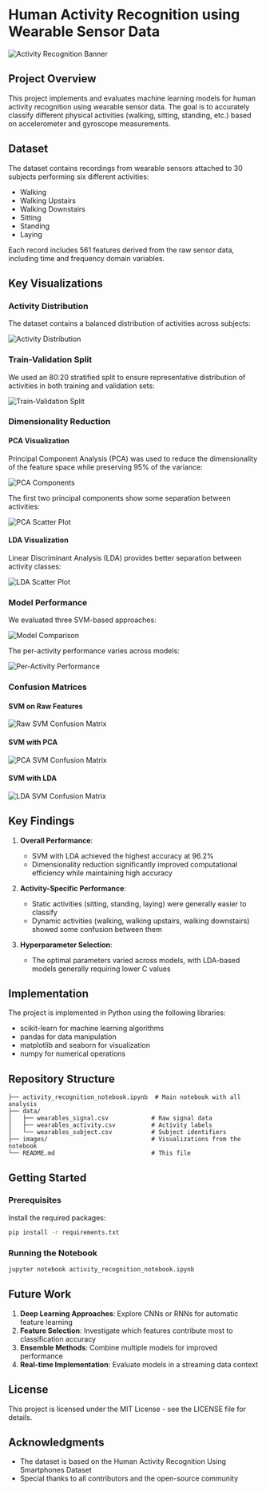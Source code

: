 # Human Activity Recognition using Wearable Sensor Data

![Activity Recognition Banner](images/activity_banner.png)

## Project Overview

This project implements and evaluates machine learning models for human activity recognition using wearable sensor data. The goal is to accurately classify different physical activities (walking, sitting, standing, etc.) based on accelerometer and gyroscope measurements.

## Dataset

The dataset contains recordings from wearable sensors attached to 30 subjects performing six different activities:
- Walking
- Walking Upstairs
- Walking Downstairs
- Sitting
- Standing
- Laying

Each record includes 561 features derived from the raw sensor data, including time and frequency domain variables.

## Key Visualizations

### Activity Distribution

The dataset contains a balanced distribution of activities across subjects:

![Activity Distribution](images/activity_distribution.png)

### Train-Validation Split

We used an 80:20 stratified split to ensure representative distribution of activities in both training and validation sets:

![Train-Validation Split](images/train_val_distribution.png)

### Dimensionality Reduction

#### PCA Visualization

Principal Component Analysis (PCA) was used to reduce the dimensionality of the feature space while preserving 95% of the variance:

![PCA Components](images/pca_variance.png)

The first two principal components show some separation between activities:

![PCA Scatter Plot](images/pca_scatter.png)

#### LDA Visualization

Linear Discriminant Analysis (LDA) provides better separation between activity classes:

![LDA Scatter Plot](images/lda_scatter.png)

### Model Performance

We evaluated three SVM-based approaches:

![Model Comparison](images/model_comparison.png)

The per-activity performance varies across models:

![Per-Activity Performance](images/activity_performance_radar.png)

### Confusion Matrices

#### SVM on Raw Features

![Raw SVM Confusion Matrix](images/raw_svm_confusion.png)

#### SVM with PCA

![PCA SVM Confusion Matrix](images/pca_svm_confusion.png)

#### SVM with LDA

![LDA SVM Confusion Matrix](images/lda_svm_confusion.png)

## Key Findings

1. **Overall Performance**: 
   - SVM with LDA achieved the highest accuracy at 96.2%
   - Dimensionality reduction significantly improved computational efficiency while maintaining high accuracy

2. **Activity-Specific Performance**:
   - Static activities (sitting, standing, laying) were generally easier to classify
   - Dynamic activities (walking, walking upstairs, walking downstairs) showed some confusion between them

3. **Hyperparameter Selection**:
   - The optimal parameters varied across models, with LDA-based models generally requiring lower C values

## Implementation

The project is implemented in Python using the following libraries:
- scikit-learn for machine learning algorithms
- pandas for data manipulation
- matplotlib and seaborn for visualization
- numpy for numerical operations

## Repository Structure

```
├── activity_recognition_notebook.ipynb  # Main notebook with all analysis
├── data/
│   ├── wearables_signal.csv            # Raw signal data
│   ├── wearables_activity.csv          # Activity labels
│   └── wearables_subject.csv           # Subject identifiers
├── images/                             # Visualizations from the notebook
└── README.md                           # This file
```

## Getting Started

### Prerequisites

Install the required packages:

```bash
pip install -r requirements.txt
```

### Running the Notebook

```bash
jupyter notebook activity_recognition_notebook.ipynb
```

## Future Work

1. **Deep Learning Approaches**: Explore CNNs or RNNs for automatic feature learning
2. **Feature Selection**: Investigate which features contribute most to classification accuracy
3. **Ensemble Methods**: Combine multiple models for improved performance
4. **Real-time Implementation**: Evaluate models in a streaming data context

## License

This project is licensed under the MIT License - see the LICENSE file for details.

## Acknowledgments

- The dataset is based on the Human Activity Recognition Using Smartphones Dataset
- Special thanks to all contributors and the open-source community

